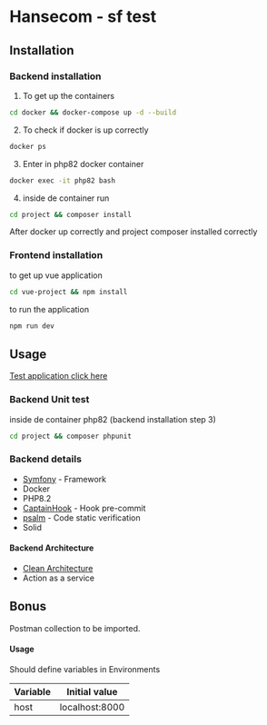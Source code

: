 # Hansecom - sf test


## Installation
### Backend installation
1. To get up the containers

```bash
cd docker && docker-compose up -d --build
```
2. To check if docker is up correctly

```bash
docker ps
```
3. Enter in php82 docker container

```bash
docker exec -it php82 bash
```
4. inside de container run 

```bash
cd project && composer install
```
After docker up correctly and project composer installed correctly

### Frontend installation

to get up vue application

```bash
cd vue-project && npm install
```

to run the application 
```bash
npm run dev
```


## Usage 

[Test application click here](http://127.0.0.1:5173/)

### Backend Unit test 

inside de container php82 (backend installation step 3)

```bash
cd project && composer phpunit
```

### Backend details
* [Symfony](https://symfony.com/releases/6.3) - Framework
* Docker
* PHP8.2
* [CaptainHook](https://github.com/captainhookphp/captainhook) - Hook pre-commit
* [psalm](https://psalm.dev/) - Code static verification
* Solid

#### Backend Architecture
- [Clean Architecture](https://blog.cleancoder.com/uncle-bob/2012/08/13/the-clean-architecture.html)
- Action as a service


## Bonus

Postman collection to be imported.

#### Usage

Should define variables in Environments

| Variable | Initial value  |
|----------|----------------|
| host     | localhost:8000 |


